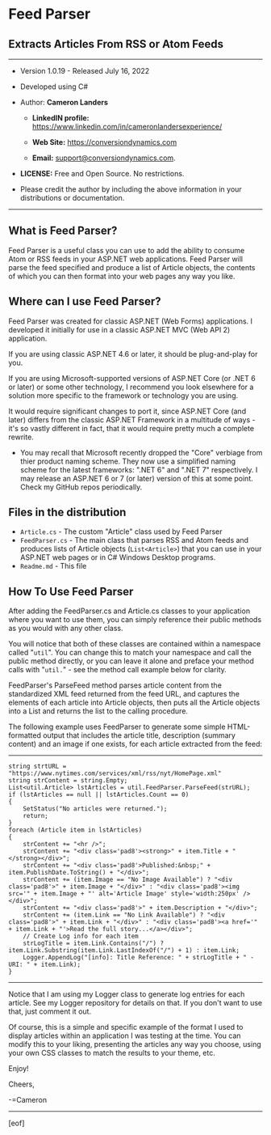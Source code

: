 
# Feed Parser   
## Extracts Articles From RSS or Atom Feeds 
--------------------------------------------------------------
- Version 1.0.19 - Released July 16, 2022

- Developed using C#

- Author: **Cameron Landers**

    - __LinkedIN profile:__ https://www.linkedin.com/in/cameronlandersexperience/
 
    - __Web Site:__ https://conversiondynamics.com

    - __Email:__ support@conversiondynamics.com.

- __LICENSE:__  Free and Open Source. No restrictions. 

- Please credit the author by including the above information in your distributions or documentation.

--------------------------------------------------------------
  
## What is Feed Parser?
Feed Parser is a useful class you can use to add the ability to consume Atom or RSS feeds in your ASP.NET web applications. Feed Parser will parse the feed specified and produce a list of Article objects, the contents of which you can then format into your web pages any way you like.  

## Where can I use Feed Parser?

Feed Parser was created for classic ASP.NET (Web Forms) applications. I developed it initially for use in a classic ASP.NET MVC (Web API 2) application. 

If you are using classic ASP.NET 4.6 or later, it should be plug-and-play for you. 

If you are using Microsoft-supported versions of ASP.NET Core (or .NET 6 or later) or some other technology, I recommend you look elsewhere for a solution more specific to the framework or technology you are using. 

It would require significant changes to port it, since ASP.NET Core (and later) differs from the classic ASP.NET Framework in a multitude of ways - it's so vastly different in fact, that it would require pretty much a complete rewrite. 

- You may recall that Microsoft recently dropped the "Core" verbiage from thier product naming scheme. They now use a simplified naming scheme for the latest frameworks: ".NET 6" and ".NET 7" respectively. I may release an ASP.NET 6 or 7 (or later) version of this at some point. Check my GitHub repos periodically.

## Files in the distribution 
- `Article.cs` - The custom "Article" class used by Feed Parser
- `FeedParser.cs` - The main class that parses RSS and Atom feeds and produces lists of Article objects (`List<Article>`) that you can use in your ASP.NET web pages or in C# Windows Desktop programs. 
- `Readme.md` - This file
 
## How To Use Feed Parser

After adding the FeedParser.cs and Article.cs classes to your application where you want to use them, you can simply reference their public methods as you would with any other class.

You will notice that both of these classes are contained within a namespace called "`util`". You can change this to match your namespace and call the public method directly, or you can leave it alone and preface your method calls with "`util.`" - see the method call example below for clarity.

FeedParser's ParseFeed method parses article content from the standardized XML feed returned from the feed URL, and captures the elements of each article into Article objects, then puts all the Article objects into a List<T> and returns the list to the calling procedure. 

The following example uses FeedParser to generate some simple HTML-formatted output that includes the article title, description (summary content) and an image if one exists, for each article extracted from the feed:

--------------------------------------------------------------

    string strtURL = "https://www.nytimes.com/services/xml/rss/nyt/HomePage.xml" 
    string strContent = string.Empty;
    List<util.Article> lstArticles = util.FeedParser.ParseFeed(strURL);
    if (lstArticles == null || lstArticles.Count == 0)
    {
        SetStatus("No articles were returned.");
        return;
    }
    foreach (Article item in lstArticles)
    {
        strContent += "<hr />";
        strContent += "<div class='pad8'><strong>" + item.Title + "</strong></div>";
        strContent += "<div class='pad8'>Published:&nbsp;" + item.PublishDate.ToString() + "</div>";
        strContent += (item.Image == "No Image Available") ? "<div class='pad8'>" + item.Image + "</div>" : "<div class='pad8'><img src='" + item.Image + "' alt='Article Image' style='width:250px' /></div>";
        strContent += "<div class='pad8'>" + item.Description + "</div>";
        strContent += (item.Link == "No Link Available") ? "<div class='pad8'>" + item.Link + "</div>" : "<div class='pad8'><a href='" + item.Link + "'>Read the full story...</a></div>";
        // Create Log info for each item
        strLogTitle = item.Link.Contains("/") ? item.Link.Substring(item.Link.LastIndexOf("/") + 1) : item.Link;
        Logger.AppendLog("[info]: Title Reference: " + strLogTitle + " - URI: " + item.Link);
    }

--------------------------------------------------------------

Notice that I am using my Logger class to generate log entries for each article. See my Logger repository for details on that. If you don't want to use that, just comment it out.

Of course, this is a simple and specific example of the format I used to display articles within an application I was testing at the time. You can modify this to your liking, presenting the articles any way you choose, using your own CSS classes to match the results to your theme, etc. 

Enjoy!

Cheers,

-=Cameron

--------------------------------------------------------------

[eof]  

  